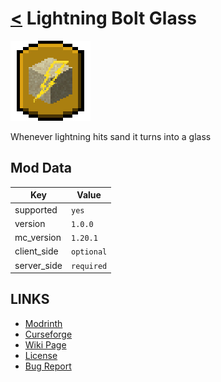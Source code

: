 # [<](../README.md) Lightning Bolt Glass

![alt](icon.png)

Whenever lightning hits sand it turns into a glass

## Mod Data

| Key         | Value     |
|-------------|-----------|
| supported   | `yes`     |
| version     | `1.0.0 `  |
| mc_version  | `1.20.1`  |
| client_side | `optional`|
| server_side | `required`|

## LINKS
- [Modrinth](https://modrinth.com/mod/lightning-bolt-glass)
- [Curseforge](https://curseforge.com/minecraft/mc-mods/lightning-bolt-glass)
- [Wiki Page](https://github.com/legopitstop/Fabric/wiki/Lightning_Bolt_Glass)
- [License](https://legopitstop.weebly.com/license.html)
- [Bug Report](https://github.com/legopitstop/Fabric/issues)